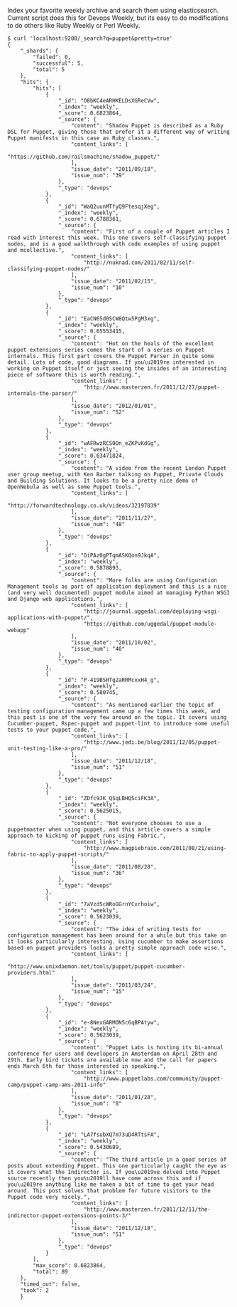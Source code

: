 Index your favorite weekly archive and search them using elasticsearch. Current script does this for Devops Weekly, but its easy to do modifications to do others like Ruby Weekly or Perl Weekly. 
    
    $ curl 'localhost:9200/_search?q=puppet&pretty=true'
    {
        "_shards": {
            "failed": 0, 
            "successful": 5, 
            "total": 5
        }, 
        "hits": {
            "hits": [
                {
                    "_id": "O8bKC4eARHKELDsXGReCVw", 
                    "_index": "weekly", 
                    "_score": 0.6823864, 
                    "_source": {
                        "content": "Shadow Puppet is described as a Ruby DSL for Puppet, giving those that prefer it a different way of writing Puppet manifests in this case as Ruby classes.", 
                        "content_links": [
                            "https://github.com/railsmachine/shadow_puppet/"
                        ], 
                        "issue_date": "2011/09/18", 
                        "issue_num": "39"
                    }, 
                    "_type": "devops"
                }, 
                {
                    "_id": "WaQ2uunMTfyQ9FtesqjXeg", 
                    "_index": "weekly", 
                    "_score": 0.6788361, 
                    "_source": {
                        "content": "First of a couple of Puppet articles I read with interest this week. This one covers self-classifying puppet nodes, and is a good walkthrough with code examples of using puppet and mcollective.", 
                        "content_links": [
                            "http://nuknad.com/2011/02/11/self-classifying-puppet-nodes/"
                        ], 
                        "issue_date": "2011/02/15", 
                        "issue_num": "10"
                    }, 
                    "_type": "devops"
                }, 
                {
                    "_id": "EaCN65d0SCW8Qtw5PgM3xg", 
                    "_index": "weekly", 
                    "_score": 0.65553415, 
                    "_source": {
                        "content": "Hot on the heals of the excellent puppet extensions series comes the start of a series on Puppet internals. This first part covers the Puppet Parser in quite some detail. Lots of code, good diagrams. If you\u2019re interested in working on Puppet itself or just seeing the insides of an interesting piece of software this is worth reading.", 
                        "content_links": [
                            "http://www.masterzen.fr/2011/12/27/puppet-internals-the-parser/"
                        ], 
                        "issue_date": "2012/01/01", 
                        "issue_num": "52"
                    }, 
                    "_type": "devops"
                }, 
                {
                    "_id": "wAFRwzRCS0On_eZKPvKdGg", 
                    "_index": "weekly", 
                    "_score": 0.63471824, 
                    "_source": {
                        "content": "A video from the recent London Puppet user group meetup, with Ken Barber talking on Puppet, Private Clouds and Building Solutions. It looks to be a pretty nice demo of OpenNebula as well as some Puppet tools.", 
                        "content_links": [
                            "http://forwardtechnology.co.uk/videos/32197839"
                        ], 
                        "issue_date": "2011/11/27", 
                        "issue_num": "48"
                    }, 
                    "_type": "devops"
                }, 
                {
                    "_id": "OiPAz0gPTqmASKQon9JkqA", 
                    "_index": "weekly", 
                    "_score": 0.5878893, 
                    "_source": {
                        "content": "More folks are using Configuration Management tools as part of application deployment and this is a nice (and very well documented) puppet module aimed at managing Python WSGI and Django web applications.", 
                        "content_links": [
                            "http://journal.uggedal.com/deploying-wsgi-applications-with-puppet/", 
                            "https://github.com/uggedal/puppet-module-webapp"
                        ], 
                        "issue_date": "2011/10/02", 
                        "issue_num": "40"
                    }, 
                    "_type": "devops"
                }, 
                {
                    "_id": "P-419BSHTg2aRRMcxxH4_g", 
                    "_index": "weekly", 
                    "_score": 0.580745, 
                    "_source": {
                        "content": "As mentioned earlier the topic of testing configuration management came up a few times this week, and this post is one of the very few around on the topic. It covers using Cucumber-puppet, Rspec-puppet and puppet-lint to introduce some useful tests to your puppet code.", 
                        "content_links": [
                            "http://www.jedi.be/blog/2011/12/05/puppet-unit-testing-like-a-pro/"
                        ], 
                        "issue_date": "2011/12/18", 
                        "issue_num": "51"
                    }, 
                    "_type": "devops"
                }, 
                {
                    "_id": "ZDfc9JK_QSqLBHQSciFK3A", 
                    "_index": "weekly", 
                    "_score": 0.5625015, 
                    "_source": {
                        "content": "Not everyone chooses to use a puppetmaster when using puppet, and this article covers a simple approach to kicking of puppet runs using Fabric.", 
                        "content_links": [
                            "http://www.magpiebrain.com/2011/08/21/using-fabric-to-apply-puppet-scripts/"
                        ], 
                        "issue_date": "2011/08/28", 
                        "issue_num": "36"
                    }, 
                    "_type": "devops"
                }, 
                {
                    "_id": "7aVzdScWRoGGrnYCxrhoiw", 
                    "_index": "weekly", 
                    "_score": 0.5623039, 
                    "_source": {
                        "content": "The idea of writing tests for configuration management has been around for a while but this take on it looks particularly interesting. Using cucumber to make assertions based on puppet providers looks a pretty simple approach code wise.", 
                        "content_links": [
                            "http://www.unixdaemon.net/tools/puppet/puppet-cucumber-providers.html"
                        ], 
                        "issue_date": "2011/03/24", 
                        "issue_num": "15"
                    }, 
                    "_type": "devops"
                }, 
                {
                    "_id": "e-8NexGARMON5c6qBPAtyw", 
                    "_index": "weekly", 
                    "_score": 0.5623039, 
                    "_source": {
                        "content": "Puppet Labs is hosting its bi-annual conference for users and developers in Amsterdam on April 28th and 29th. Early bird tickets are available now and the call for papers ends March 6th for those interested in speaking.", 
                        "content_links": [
                            "http://www.puppetlabs.com/community/puppet-camp/puppet-camp-ams-2011-info"
                        ], 
                        "issue_date": "2011/01/28", 
                        "issue_num": "8"
                    }, 
                    "_type": "devops"
                }, 
                {
                    "_id": "LA7fsubXQ7m73uD4RTtsFA", 
                    "_index": "weekly", 
                    "_score": 0.5430689, 
                    "_source": {
                        "content": "The third article in a good series of posts about extending Puppet. This one particularly caught the eye as it covers what the Indirector is. If you\u2019ve delved into Puppet source recently then you\u2019ll have come across this and if you\u2019re anything like me taken a bit of time to get your head around. This post solves that problem for future visitors to the Puppet code very nicely.", 
                        "content_links": [
                            "http://www.masterzen.fr/2011/12/11/the-indirector-puppet-extensions-points-3/"
                        ], 
                        "issue_date": "2011/12/18", 
                        "issue_num": "51"
                    }, 
                    "_type": "devops"
                }
            ], 
            "max_score": 0.6823864, 
            "total": 89
        }, 
        "timed_out": false, 
        "took": 2
        }
